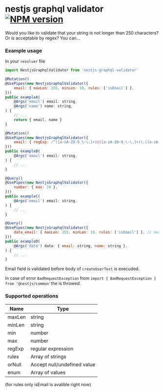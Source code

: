 # nestjs graphql validator [![NPM version](https://badge.fury.io/js/nestjs-graphql-validator.svg)](http://badge.fury.io/js/nestjs-graphql-validator)

Would you like to validate that your string is not longer than 250 characters? Or is acceptable by regex? You can...

### Example usage
In your `resolver` file
```javascript
import NestjsGraphqlValidator from 'nestjs-graphql-validator'

@Mutation()
@UsePipes(new NestjsGraphqlValidator({
    email: { maxLen: 255, minLen: 10, rules: ['isEmail'] },
}))
public exampleA(
    @Args('email') email: string,
    @Args('name') name: string,
) {
    // ...
    return { email, name }
}

@Mutation()
@UsePipes(new NestjsGraphqlValidator({
    email: { regExp: /^([a-zA-Z0-9_\-\.]+)@([a-zA-Z0-9_\-\.]+)\.([a-zA-Z]{2,5})$/ },
}))
public exampleB(
    @Args('email') email: string,
) {
    // ...
}

@Query()
@UsePipes(new NestjsGraphqlValidator({
    number: { max: 20 },
}))
public exampleC(
    @Args('email') email: string,
) {
    // ...
}

@Query()
@UsePipes(new NestjsGraphqlValidator({
    data_email: { maxLen: 255, minLen: 10, rules: ['isEmail'] }, // nested ----> email is in object (data.email)
}))
public exampleD(
    @Args('data') data: { email: string, name: string },
) {
    // ...
}
```
Email field is validated before body of `createUserTest` is execuded.

In case of error `BadRequestException` from `import { BadRequestException } from '@nestjs/common'`the is throwed.

### Supported operations
| Name   | Type               |
|--------|--------------------|
| maxLen | string             |
| minLen | string             |
| min    | number             |
| max    | number             |
| regExp | regular expression |
| rules  | Array of strings   |
| orNull | Accept null/undefined value |
| enum   | Array of values |

(for rules only isEmail is avalible right now)
